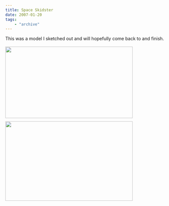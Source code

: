 ```yaml
---
title: Space Skidster
date: 2007-01-20
tags: 
    - "archive"
---
```

This was a model I sketched out and will hopefully come back to and finish.<br /><br /><a onblur="try {parent.deselectBloggerImageGracefully();} catch(e) {}" href="http://2.bp.blogspot.com/_zdYMSK7YuAA/SarivEnlPYI/AAAAAAAAFGw/HDytEwF2pBM/s1600-h/space+skidster.jpg"><img style="float:left; margin:0 10px 10px 0;cursor:pointer; cursor:hand;width: 400px; height: 225px;" src="http://2.bp.blogspot.com/_zdYMSK7YuAA/SarivEnlPYI/AAAAAAAAFGw/HDytEwF2pBM/s400/space+skidster.jpg" border="0" alt="" id="BLOGGER_PHOTO_ID_5308304409131040130" /></a><br /><a onblur="try {parent.deselectBloggerImageGracefully();} catch(e) {}" href="http://1.bp.blogspot.com/_zdYMSK7YuAA/SarivFCoI6I/AAAAAAAAFGo/9DiDAvbQc6Y/s1600-h/space_skidster2.jpg"><img style="float:left; margin:0 10px 10px 0;cursor:pointer; cursor:hand;width: 400px; height: 250px;" src="http://1.bp.blogspot.com/_zdYMSK7YuAA/SarivFCoI6I/AAAAAAAAFGo/9DiDAvbQc6Y/s400/space_skidster2.jpg" border="0" alt="" id="BLOGGER_PHOTO_ID_5308304409244476322" /></a>
